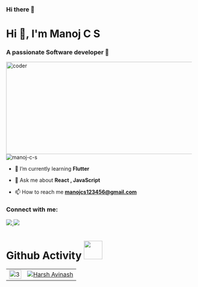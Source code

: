 ### Hi there 👋

<h1 align="left">Hi 👋, I'm Manoj C S</h1>
<h3 align="left">A passionate Software developer 🙂</h3>
<img align="right" alt="coder" width="600" height="250"  src="https://www.wingstechsolutions.com/wp-content/uploads/2022/03/full-stack-development.gif"/>

<p align="left"> <img src="https://komarev.com/ghpvc/?username=manoj-c-s&label=Profile%20views&color=0e75b6&style=flat" alt="manoj-c-s" /> </p>

- 🌱 I’m currently learning **Flutter**

- 💬 Ask me about **React , JavaScript**

- 📫 How to reach me **manojcs123456@gmail.com**

<h3 align="left">Connect with me:</h3>
<p align="left">
 <a href="https://linkedin.com/in/manoj-cs"><img src="https://img.shields.io/badge/linkedin-%230077B5.svg?&style=for-the-badge&logo=linkedin&logoColor=white" /> </a>
<a href="https://www.instagram.com/manoj_c_s_02" ><img src = "https://img.shields.io/badge/instagram-%23E4405F.svg?&style=for-the-badge&logo=instagram&logoColor=white"></a>

</p>

# Github Activity <img src="https://i.pinimg.com/originals/e5/93/ab/e593ab0589d5f1b389e4dfbcce2bce20.gif" width="50">

<table>
  <tr>
    <td><img src="https://github-readme-streak-stats.herokuapp.com/?user=manoj-c-s&theme=highcontrast"  display=block width=100% height=auto alt="3" align="right"></td>
<td><a href="https://github.com/ryo-ma/github-profile-trophy">
    <img src="https://github-profile-trophy.vercel.app/?username=iresharma&theme=dracula&column=4&margin-w=15&margin-h=15" alt="Harsh Avinash" />
      </a></td>
   </tr> 

</table>


<!-- <img align="center" width="200" height="200" src="https://github-readme-stats.vercel.app/api?username=manoj-c-s&show_icons=true&locale=en" alt="manoj-c-s" /> -->

